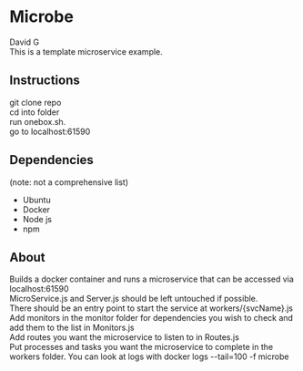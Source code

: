 # Microbe
David G  
This is a template microservice example.

## Instructions
git clone repo  
cd into folder  
run onebox.sh.  
go to localhost:61590

## Dependencies
(note: not a comprehensive list)  
- Ubuntu
- Docker
- Node js
- npm

## About
Builds a docker container and runs a microservice that can be accessed via localhost:61590  
MicroService.js and Server.js should be left untouched if possible.  
There should be an entry point to start the service at workers/{svcName}.js  
Add monitors in the monitor folder for dependencies you wish to check and add them to the list in Monitors.js  
Add routes you want the microservice to listen to in Routes.js  
Put processes and tasks you want the microservice to complete in the workers folder.
You can look at logs with docker logs --tail=100 -f microbe
